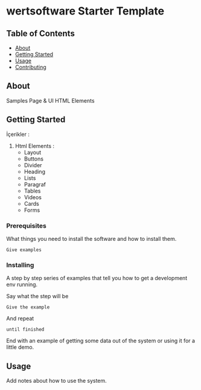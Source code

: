 # wertsoftware Starter Template

## Table of Contents

- [About](#about)
- [Getting Started](#getting_started)
- [Usage](#usage)
- [Contributing](../CONTRIBUTING.md)

## About <a name = "about"></a>

Samples Page & UI HTML Elements

## Getting Started <a name = "getting_started"></a>

İçerikler :
  1. Html Elements :
        - Layout
        - Buttons
        - Divider
        - Heading
        - Lists
        - Paragraf
        - Tables
        - Videos
        - Cards
        - Forms

### Prerequisites

What things you need to install the software and how to install them.

```
Give examples
```

### Installing

A step by step series of examples that tell you how to get a development env running.

Say what the step will be

```
Give the example
```

And repeat

```
until finished
```

End with an example of getting some data out of the system or using it for a little demo.

## Usage <a name = "usage"></a>

Add notes about how to use the system.
